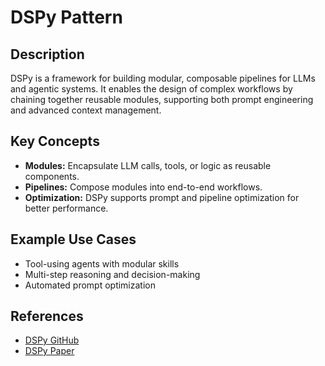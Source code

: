 # DSPy Pattern

## Description
DSPy is a framework for building modular, composable pipelines for LLMs and agentic systems. It enables the design of complex workflows by chaining together reusable modules, supporting both prompt engineering and advanced context management.

## Key Concepts
- **Modules:** Encapsulate LLM calls, tools, or logic as reusable components.
- **Pipelines:** Compose modules into end-to-end workflows.
- **Optimization:** DSPy supports prompt and pipeline optimization for better performance.

## Example Use Cases
- Tool-using agents with modular skills
- Multi-step reasoning and decision-making
- Automated prompt optimization

## References
- [DSPy GitHub](https://github.com/stanfordnlp/dspy)
- [DSPy Paper](https://arxiv.org/abs/2402.19149)
